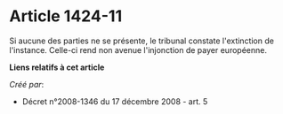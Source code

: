 # Article 1424-11

Si aucune des parties ne se présente, le tribunal constate l'extinction de l'instance. Celle-ci rend non avenue l'injonction
de payer européenne.

**Liens relatifs à cet article**

_Créé par_:

  - Décret n°2008-1346 du 17 décembre 2008 - art. 5
